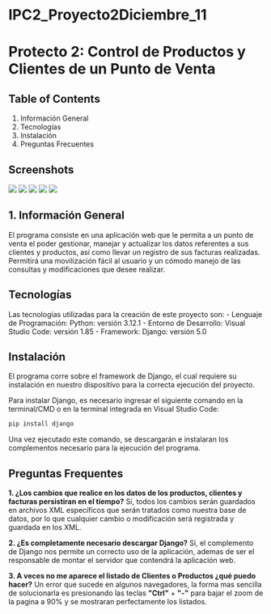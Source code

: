 # IPC2_Proyecto2Diciembre_11
# Protecto 2: Control de Productos y Clientes de un Punto de Venta

## Table of Contents
1. Información General
2. Tecnologías
3. Instalación
4. Preguntas Frecuentes

## Screenshots
<img src = "https://i.imgur.com/OF1EQ35.png"/>
<img src = "https://i.imgur.com/lYYd1YP.png"/>
<img src = "https://i.imgur.com/8sGK6Q0.png"/>
<img src = "https://i.imgur.com/2zFSAzD.png"/>
<img src = "https://i.imgur.com/pXr6jhU.png"/>

## 1. Información General
El programa consiste en una aplicación web que le permita a un punto de venta el poder gestionar, manejar y actualizar los datos referentes a sus clientes y productos, así como llevar un registro de sus facturas realizadas. Permitirá una movilización fácil al usuario y un cómodo manejo de las consultas y modificaciones que desee realizar.

## Tecnologías 
Las tecnologías utilizadas para la creación de este proyecto son:
    - Lenguaje de Programación: Python: versión 3.12.1
    - Entorno de Desarrollo: Visual Studio Code: versión 1.85
    - Framework: Django: versión 5.0

## Instalación
El programa corre sobre el framework de Django, el cual requiere su instalación en nuestro dispositivo para la correcta ejecución del proyecto.

Para instalar Django, es necesario ingresar el siguiente comando en la terminal/CMD o en la terminal integrada en Visual Studio Code:
```bash
pip install django
```

Una vez ejecutado este comando, se descargarán e instalaran los complementos necesario para la ejecución del programa.

## Preguntas Frequentes
__1. ¿Los cambios que realice en los datos de los productos, clientes y facturas persistiran en el tiempo?__ 
Sí, todos los cambios serán guardados en archivos XML específicos que serán tratados como nuestra base de datos, por lo que cualquier cambio o modificación será registrada y guardada en los XML.

__2. ¿Es completamente necesario descargar Django?__
Sí, el complemento de Django nos permite un correcto uso de la aplicación, ademas de ser el responsable de montar el servidor que contendrá la aplicación web.

__3. A veces no me aparece el listado de Clientes o Productos ¿qué puedo hacer?__
Un error que sucede en algunos navegadores, la forma mas sencilla de solucionarla es presionando las teclas __"Ctrl"__ + __"-"__ para bajar el zoom de la pagina a 90% y se mostraran perfectamente los listados.
